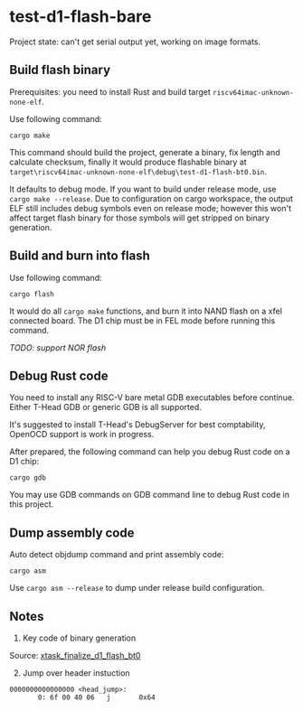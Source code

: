 # test-d1-flash-bare

Project state: can't get serial output yet, working on image formats.

## Build flash binary

Prerequisites: you need to install Rust and build target `riscv64imac-unknown-none-elf`.

Use following command:

```
cargo make
```

This command should build the project, generate a binary, fix length and calculate checksum, finally
it would produce flashable binary at `target\riscv64imac-unknown-none-elf\debug\test-d1-flash-bt0.bin`.

It defaults to debug mode. If you want to build under release mode, use `cargo make --release`.
Due to configuration on cargo workspace, the output ELF still includes debug symbols even on release mode;
however this won't affect target flash binary for those symbols will get stripped on binary generation.

## Build and burn into flash

Use following command:

```
cargo flash
```

It would do all `cargo make` functions, and burn it into NAND flash on a xfel connected board.
The D1 chip must be in FEL mode before running this command.

_TODO: support NOR flash_

## Debug Rust code

You need to install any RISC-V bare metal GDB executables before continue.
Either T-Head GDB or generic GDB is all supported.

It's suggested to install T-Head's DebugServer for best comptability,
OpenOCD support is work in progress.

After prepared, the following command can help you debug Rust code on a D1 chip:

```
cargo gdb
```

You may use GDB commands on GDB command line to debug Rust code in this project.

## Dump assembly code

Auto detect objdump command and print assembly code:

```
cargo asm
```

Use `cargo asm --release` to dump under release build configuration.

## Notes

1. Key code of binary generation

Source: [xtask_finalize_d1_flash_bt0](https://github.com/luojia65/test-d1-flash-bare/blob/c3f67504965384a3f79e74aa7f587e9c5e17152d/xtask/src/main.rs#L143-L178)

2. Jump over header instuction

```
0000000000000000 <head_jump>:
       0: 6f 00 40 06   j       0x64
```
